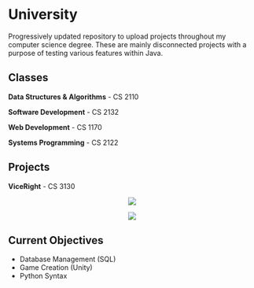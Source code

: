 # University

Progressively updated repository to upload projects throughout my computer science degree. These are mainly disconnected projects with a purpose of testing various features within Java.


## Classes

**Data Structures & Algorithms** - CS 2110

**Software Development** - CS 2132

**Web Development** - CS 1170

**Systems Programming** - CS 2122


## Projects

**ViceRight** - CS 3130

<p align="center">
   <img src="https://imgur.com/2qnou5T"/>
</p>

<p align="center">
   <img src="https://imgur.com/RQdytOn"/>
</p>



## Current Objectives

* Database Management (SQL)
* Game Creation (Unity)
* Python Syntax
